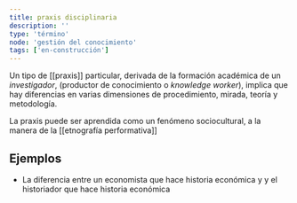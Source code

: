 ```yaml
---
title: praxis disciplinaria
description: ''
type: 'término'
node: 'gestión del conocimiento'
tags: ['en-construcción']
---
```


Un tipo de [[praxis]] particular, derivada de la formación académica de un *investigador*, (productor de conocimiento o *knowledge worker*), implica que hay diferencias en varias dimensiones de procedimiento, mirada, teoría y metodología.

La praxis puede ser aprendida como un fenómeno sociocultural, a la manera de la [[etnografía performativa]] 

## Ejemplos

- La diferencia entre un economista que hace historia económica y y el historiador que hace historia económica